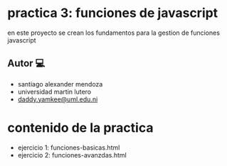 # practica 3: funciones de javascript 

en este proyecto se crean los fundamentos para la gestion de funciones javascript

## Autor :computer:

- santiago alexander mendoza
- universidad martin lutero
- daddy.yamkee@uml.edu.ni

# contenido de la practica 

- ejercicio 1: funciones-basicas.html
- ejercicio 2: funciones-avanzdas.html